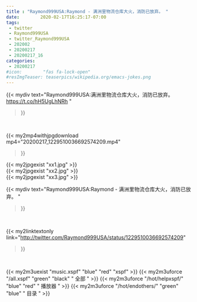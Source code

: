 ```yaml
---
title : "Raymond999USA:Raymond - 满洲里物流仓库大火，消防已放弃。 "
date:        2020-02-17T16:25:17-07:00
tags:
 - twitter
 - Raymond999USA
 - twitter_Raymond999USA
 - 202002
 - 20200217
 - 20200217_16
categories:
 - 20200217
#icon:        "fas fa-lock-open"
#resImgTeaser: teaserpics/wikipedia.org/emacs-jokes.png
---
```


{{< mydiv text="Raymond999USA:满洲里物流仓库大火，消防已放弃。 https://t.co/hH5UgLhNRh "
>}}
<br>


{{< my2mp4withjpgdownload mp4="20200217_1229510036692574209.mp4"
>}}

{{< my2jpgexist "xx1.jpg" >}}<br>
{{< my2jpgexist "xx2.jpg" >}}<br>
{{< my2jpgexist "xx3.jpg" >}}<br>



{{< mydiv text="Raymond999USA:Raymond - 满洲里物流仓库大火，消防已放弃。 "
>}}
<br>

{{< my2linktextonly link="http://twitter.com/Raymond999USA/status/1229510036692574209"
>}}


<br>

{{< my2m3uexist "music.xspf"        "blue"   "red"    "xspf" >}} {{< my2m3uforce "/all.xspf"         "green"  "black"  " 全部 " >}} {{< my2m3uforce "/hot/helpxspf/"    "blue"   "red"    " 播放器 " >}} {{< my2m3uforce "/hot/endothers/"   "green"  "blue"   " 目录 " >}} 
